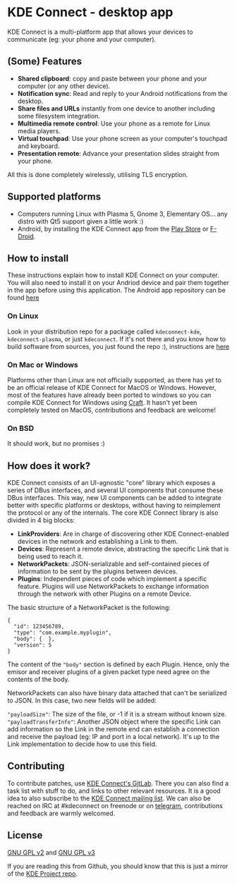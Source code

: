 # KDE Connect - desktop app

KDE Connect is a multi-platform app that allows your devices to communicate (eg: your phone and your computer).

## (Some) Features
- **Shared clipboard**: copy and paste between your phone and your computer (or any other device).
- **Notification sync**: Read and reply to your Android notifications from the desktop.
- **Share files and URLs** instantly from one device to another including some filesystem integration.
- **Multimedia remote control**: Use your phone as a remote for Linux media players.
- **Virtual touchpad**: Use your phone screen as your computer's touchpad and keyboard.
- **Presentation remote**: Advance your presentation slides straight from your phone.

All this is done completely wirelessly, utilising TLS encryption.

## Supported platforms
- Computers running Linux with Plasma 5, Gnome 3, Elementary OS... any distro with Qt5 support given a little work :)
- Android, by installing the KDE Connect app from the [Play Store](https://play.google.com/store/apps/details?id=org.kde.kdeconnect_tp) or [F-Droid](https://f-droid.org/repository/browse/?fdid=org.kde.kdeconnect_tp).

## How to install
These instructions explain how to install KDE Connect on your computer. You will also need to install it on your Andriod device and pair them together in the app before using this application. The Android app repository can be found [here](https://cgit.kde.org/kdeconnect-android.git/)

### On Linux
Look in your distribution repo for a package called `kdeconnect-kde`, `kdeconnect-plasma`, or just `kdeconnect`. If it's not there and you know how to build software from sources, you just found the repo :), instructions are [here](https://community.kde.org/KDEConnect#Building_KDE_Connect_.28Desktop.29)

### On Mac or Windows
Platforms other than Linux are not officially supported, as there has yet to be an official release of KDE Connect for MacOS or Windows. However, most of the features have already been ported to windows so you can compile KDE Connect for Windows using [Craft](https://community.kde.org/Craft). It hasn't yet been completely tested on MacOS, contributions and feedback are welcome!

### On BSD
It should work, but no promises :)

## How does it work?
KDE Connect consists of an UI-agnostic "core" library which exposes a series of DBus interfaces, and several UI components that consume these DBus interfaces. This way, new UI components can be added to integrate better with specific platforms or desktops, without having to reimplement the protocol or any of the internals. The core KDE Connect library is also divided in 4 big blocks:

- **LinkProviders**: Are in charge of discovering other KDE Connect-enabled devices in the network and establishing a Link to them.
- **Devices**: Represent a remote device, abstracting the specific Link that is being used to reach it.
- **NetworkPackets**: JSON-serializable and self-contained pieces of information to be sent by the plugins between devices.
- **Plugins**: Independent pieces of code which implement a specific feature. Plugins will use NetworkPackets to exchange information through the network with other Plugins on a remote Device.

The basic structure of a NetworkPacket is the following:

```
{
  "id": 123456789,
  "type": "com.example.myplugin",
  "body": {  },
  "version": 5
}
```

The content of the `"body"` section is defined by each Plugin. Hence, only the emisor and receiver plugins of a given packet type need agree on the contents of the body.

NetworkPackets can also have binary data attached that can't be serialized to JSON. In this case, two new fields will be added:

`"payloadSize"`: The size of the file, or -1 if it is a stream without known size.  
`"payloadTransferInfo"`: Another JSON object where the specific Link can add information so the Link in the remote end can establish a connection and receive the payload (eg: IP and port in a local network). It's up to the Link implementation to decide how to use this field.

## Contributing

To contribute patches, use [KDE Connect's GitLab](https://invent.kde.org/kde/kdeconnect-kde). There you can also find a task list with stuff to do, and links to other relevant resources. It is a good idea to also subscribe to the [KDE Connect mailing list](https://mail.kde.org/mailman/listinfo/kdeconnect). We can also be reached on IRC at #kdeconnect on freenode or on [telegram](https://t.me/joinchat/AOS6gA37orb2dZCLhqbZjg), contributions and feedback are warmly welcomed.

## License
[GNU GPL v2](https://www.gnu.org/licenses/gpl-2.0.html) and [GNU GPL v3](https://www.gnu.org/licenses/gpl-3.0.html)

If you are reading this from Github, you should know that this is just a mirror of the [KDE Project repo](https://cgit.kde.org/kdeconnect-kde.git).
